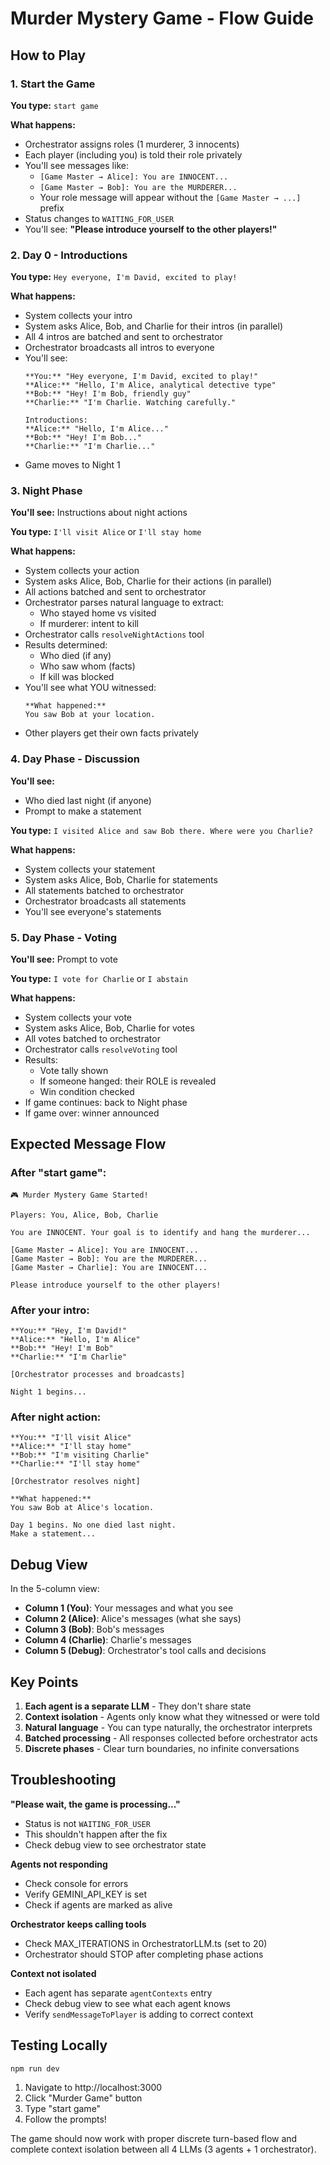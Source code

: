 # Murder Mystery Game - Flow Guide

## How to Play

### 1. Start the Game

**You type:** `start game`

**What happens:**
- Orchestrator assigns roles (1 murderer, 3 innocents)
- Each player (including you) is told their role privately
- You'll see messages like:
  - `[Game Master → Alice]: You are INNOCENT...`
  - `[Game Master → Bob]: You are the MURDERER...`
  - Your role message will appear without the `[Game Master → ...]` prefix
- Status changes to `WAITING_FOR_USER`
- You'll see: **"Please introduce yourself to the other players!"**

### 2. Day 0 - Introductions

**You type:** `Hey everyone, I'm David, excited to play!`

**What happens:**
- System collects your intro
- System asks Alice, Bob, and Charlie for their intros (in parallel)
- All 4 intros are batched and sent to orchestrator
- Orchestrator broadcasts all intros to everyone
- You'll see:
  ```
  **You:** "Hey everyone, I'm David, excited to play!"
  **Alice:** "Hello, I'm Alice, analytical detective type"
  **Bob:** "Hey! I'm Bob, friendly guy"
  **Charlie:** "I'm Charlie. Watching carefully."

  Introductions:
  **Alice:** "Hello, I'm Alice..."
  **Bob:** "Hey! I'm Bob..."
  **Charlie:** "I'm Charlie..."
  ```
- Game moves to Night 1

### 3. Night Phase

**You'll see:** Instructions about night actions

**You type:** `I'll visit Alice` or `I'll stay home`

**What happens:**
- System collects your action
- System asks Alice, Bob, Charlie for their actions (in parallel)
- All actions batched and sent to orchestrator
- Orchestrator parses natural language to extract:
  - Who stayed home vs visited
  - If murderer: intent to kill
- Orchestrator calls `resolveNightActions` tool
- Results determined:
  - Who died (if any)
  - Who saw whom (facts)
  - If kill was blocked
- You'll see what YOU witnessed:
  ```
  **What happened:**
  You saw Bob at your location.
  ```
- Other players get their own facts privately

### 4. Day Phase - Discussion

**You'll see:**
- Who died last night (if anyone)
- Prompt to make a statement

**You type:** `I visited Alice and saw Bob there. Where were you Charlie?`

**What happens:**
- System collects your statement
- System asks Alice, Bob, Charlie for statements
- All statements batched to orchestrator
- Orchestrator broadcasts all statements
- You'll see everyone's statements

### 5. Day Phase - Voting

**You'll see:** Prompt to vote

**You type:** `I vote for Charlie` or `I abstain`

**What happens:**
- System collects your vote
- System asks Alice, Bob, Charlie for votes
- All votes batched to orchestrator
- Orchestrator calls `resolveVoting` tool
- Results:
  - Vote tally shown
  - If someone hanged: their ROLE is revealed
  - Win condition checked
- If game continues: back to Night phase
- If game over: winner announced

## Expected Message Flow

### After "start game":
```
🎮 Murder Mystery Game Started!

Players: You, Alice, Bob, Charlie

You are INNOCENT. Your goal is to identify and hang the murderer...

[Game Master → Alice]: You are INNOCENT...
[Game Master → Bob]: You are the MURDERER...
[Game Master → Charlie]: You are INNOCENT...

Please introduce yourself to the other players!
```

### After your intro:
```
**You:** "Hey, I'm David!"
**Alice:** "Hello, I'm Alice"
**Bob:** "Hey! I'm Bob"
**Charlie:** "I'm Charlie"

[Orchestrator processes and broadcasts]

Night 1 begins...
```

### After night action:
```
**You:** "I'll visit Alice"
**Alice:** "I'll stay home"
**Bob:** "I'm visiting Charlie"
**Charlie:** "I'll stay home"

[Orchestrator resolves night]

**What happened:**
You saw Bob at Alice's location.

Day 1 begins. No one died last night.
Make a statement...
```

## Debug View

In the 5-column view:
- **Column 1 (You)**: Your messages and what you see
- **Column 2 (Alice)**: Alice's messages (what she says)
- **Column 3 (Bob)**: Bob's messages
- **Column 4 (Charlie)**: Charlie's messages
- **Column 5 (Debug)**: Orchestrator's tool calls and decisions

## Key Points

1. **Each agent is a separate LLM** - They don't share state
2. **Context isolation** - Agents only know what they witnessed or were told
3. **Natural language** - You can type naturally, the orchestrator interprets
4. **Batched processing** - All responses collected before orchestrator acts
5. **Discrete phases** - Clear turn boundaries, no infinite conversations

## Troubleshooting

**"Please wait, the game is processing..."**
- Status is not `WAITING_FOR_USER`
- This shouldn't happen after the fix
- Check debug view to see orchestrator state

**Agents not responding**
- Check console for errors
- Verify GEMINI_API_KEY is set
- Check if agents are marked as alive

**Orchestrator keeps calling tools**
- Check MAX_ITERATIONS in OrchestratorLLM.ts (set to 20)
- Orchestrator should STOP after completing phase actions

**Context not isolated**
- Each agent has separate `agentContexts` entry
- Check debug view to see what each agent knows
- Verify `sendMessageToPlayer` is adding to correct context

## Testing Locally

```bash
npm run dev
```

1. Navigate to http://localhost:3000
2. Click "Murder Game" button
3. Type "start game"
4. Follow the prompts!

The game should now work with proper discrete turn-based flow and complete context isolation between all 4 LLMs (3 agents + 1 orchestrator).
